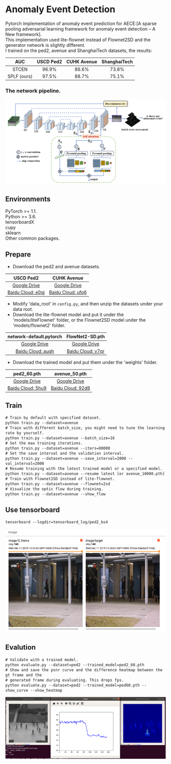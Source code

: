 # Anomaly Event Detection
Pytorch implementation of anomaly event prediction for AECE:[A sparse pooling adversarial learning framework for anomaly event detection – A New framework].  
This implementation used lite-flownet instead of Flownet2SD and the generator network is slightly different.  
I trained on the ped2, avenue and ShanghaiTech datasets, the results:  

|     AUC                  |USCD Ped2    |CUHK Avenue         |ShanghaiTech |
|:------------------------:|:-----------:|:------------------:|:------------------:|
| STCEN  |96.9%        | 86.6%              |73.8%|
|  SPLF (ours)    |97.5%        | 88.7%              |75.1%|

### The network pipeline.  
![Example 0](contents/pipeline.png)

## Environments  
PyTorch >= 1.1.  
Python >= 3.6.  
tensorboardX  
cupy  
sklearn  
Other common packages.  

## Prepare
- Download the ped2 and avenue datasets.  

|USCD Ped2                                                                            | CUHK Avenue                                                                           |
|:-----------------------------------------------------------------------------------:|:-------------------------------------------------------------------------------------:|
|[Google Drive](https://drive.google.com/open?id=1PO6BCMHUnmyb4NRSBFu28squcDv5VWTR)   | [Google Drive](https://drive.google.com/open?id=1b1q0kuc88rD6qDf5FksMwcJ43js4opbe)    |
|[Baidu Cloud: e0qj](https://pan.baidu.com/s/1HqDBczQn6nr_YUEoT7NnLA)                 | [Baidu Cloud: ufq6](https://pan.baidu.com/s/2z9GZQedG-8I_oxJ1RuwUaA)                  |

- Modify 'data_root' in `config.py`, and then unzip the datasets under your data root.
- Download the lite-flownet model and put it under the 'models/liteFlownet' folder, or the Flownet2SD model under the 'models/flownet2' folder.

|network-default.pytorch                                                             | FlowNet2-SD.pth  |
|:----------------------------------------------------------------------------------:|:--------------------------------------------------------------------------------------:|
| [Google Drive](https://drive.google.com/open?id=16w3P4A4s_m7WSwgq38VTqrGIS6lhj7Ys) |[Google Drive](https://drive.google.com/open?id=1gwBdKeaJjJomU68x3dNl9Vdy9i9EKiaI)      |
| [Baidu Cloud: auqh](https://pan.baidu.com/s/1OSXiPZ3kijkTBPgfgWAimA)               |[Baidu Cloud: v7qr](https://pan.baidu.com/s/1dfxVX_QX1JUUc6y3f6IDYw)                    |

- Download the trained model and put them under the 'weights' folder.  

|ped2_60.pth                                                                      | avenue_50.pth  |
|:----------------------------------------------------------------------------------:|:--------------------------------------------------------------------------------------:|
| [Google Drive](https://drive.google.com/open?id=1dgeoZoiO0V_Wql7k7w_tGFDyiaxroGeo) |[Google Drive](https://drive.google.com/open?id=2iwgRtkXU6-H8VwTKHqYLfkOZzHvfyGRw)      |
| [Baidu Cloud: 5hu9](https://pan.baidu.com/s/1y6pHwU0qSmbLmlSGni-93w)               |[Baidu Cloud: 92d8](https://pan.baidu.com/s/3ojLetmySGYW5ZSAIMPmdpw)                    |

## Train
```Shell
# Train by default with specified dataset.
python train.py --dataset=avenue
# Train with different batch_size, you might need to tune the learning rate by yourself.
python train.py --dataset=avenue --batch_size=16
# Set the max training iterations.
python train.py --dataset=avenue --iters=80000
# Set the save interval and the validation interval.
python train.py --dataset=avenue --save_interval=2000 --val_interval=2000
# Resume training with the latest trained model or a specified model.
python train.py --dataset=avenue --resume latest [or avenue_10000.pth]
# Train with Flownet2SD instead of lite-flownet.
python train.py --dataset=avenue --flownet=2sd
# Visualize the optic flow during training.
python train.py --dataset=avenue --show_flow
```
## Use tensorboard
```Shell
tensorboard --logdir=tensorboard_log/ped2_bs4
```
![Example 1](contents/tensorboard.png)

## Evalution
```Shell
# Validate with a trained model.
python evaluate.py --dataset=ped2 --trained_model=ped2_60.pth
# Show and save the psnr curve and the difference heatmap between the gt frame and the 
# generated frame during evaluating. This drops fps.
python evaluate.py --dataset=ped2 --trained_model=ped60.pth --show_curve --show_heatmap
```
![Example 2](contents/result.png)
